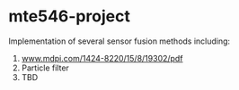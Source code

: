 # mte546-project

Implementation of several sensor fusion methods including:

1. www.mdpi.com/1424-8220/15/8/19302/pdf
2. Particle filter
3. TBD
